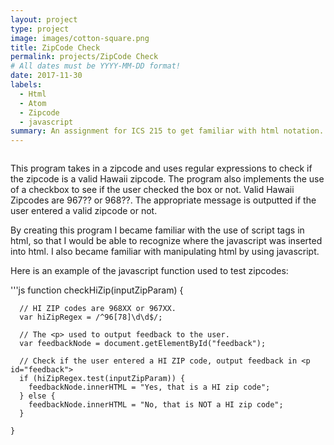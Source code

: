 ```yaml
---
layout: project
type: project
image: images/cotton-square.png
title: ZipCode Check
permalink: projects/ZipCode Check
# All dates must be YYYY-MM-DD format!
date: 2017-11-30
labels:
  - Html
  - Atom
  - Zipcode
  - javascript
summary: An assignment for ICS 215 to get familiar with html notation. 
---
```


<img class="" src="">

This program takes in a zipcode and uses regular expressions to check if the zipcode is a valid Hawaii zipcode.
The program also implements the use of a checkbox to see if the user checked the box or not. Valid Hawaii Zipcodes are
967?? or 968??. The appropriate message is outputted if the user entered a valid zipcode or not.

By creating this program I became familiar with the use of script tags in html, so that I would be able to recognize where
the javascript was inserted into html. I also became familiar with manipulating html by using javascript.

Here is an example of the javascript function used to test zipcodes:

'''js
function checkHiZip(inputZipParam) {

      // HI ZIP codes are 968XX or 967XX.
      var hiZipRegex = /^96[78]\d\d$/;

      // The <p> used to output feedback to the user.
      var feedbackNode = document.getElementById("feedback");

      // Check if the user entered a HI ZIP code, output feedback in <p id="feedback">
      if (hiZipRegex.test(inputZipParam)) {
        feedbackNode.innerHTML = "Yes, that is a HI zip code";
      } else {
        feedbackNode.innerHTML = "No, that is NOT a HI zip code";
      }

    }


